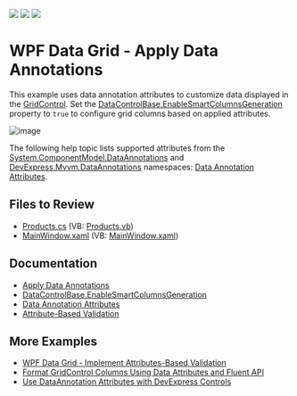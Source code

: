 <!-- default badges list -->
![](https://img.shields.io/endpoint?url=https://codecentral.devexpress.com/api/v1/VersionRange/128648238/22.2.2%2B)
[![](https://img.shields.io/badge/Open_in_DevExpress_Support_Center-FF7200?style=flat-square&logo=DevExpress&logoColor=white)](https://supportcenter.devexpress.com/ticket/details/E2579)
[![](https://img.shields.io/badge/📖_How_to_use_DevExpress_Examples-e9f6fc?style=flat-square)](https://docs.devexpress.com/GeneralInformation/403183)
<!-- default badges end -->

# WPF Data Grid - Apply Data Annotations

This example uses data annotation attributes to customize data displayed in the [GridControl](https://docs.devexpress.com/WPF/DevExpress.Xpf.Grid.GridControl). Set the [DataControlBase.EnableSmartColumnsGeneration](https://docs.devexpress.com/WPF/DevExpress.Xpf.Grid.DataControlBase.EnableSmartColumnsGeneration) property to `true` to configure grid columns based on applied attributes.

![image](https://user-images.githubusercontent.com/65009440/209819101-4460427c-df7e-4db4-ae5a-908b50574713.png)

The following help topic lists supported attributes from the [System.ComponentModel.DataAnnotations](https://learn.microsoft.com/en-us/dotnet/api/system.componentmodel.dataannotations) and [DevExpress.Mvvm.DataAnnotations](https://docs.devexpress.com/CoreLibraries/DevExpress.Mvvm.DataAnnotations) namespaces: [Data Annotation Attributes](https://docs.devexpress.com/WPF/16863/mvvm-framework/data-annotation-attributes).

## Files to Review

* [Products.cs](./CS/Apply%20Data%20Annotations/Products.cs) (VB: [Products.vb](./VB/Apply%20Data%20Annotations/Products.vb))
* [MainWindow.xaml](./CS/Apply%20Data%20Annotations/MainWindow.xaml) (VB: [MainWindow.xaml](./VB/Apply%20Data%20Annotations/MainWindow.xaml))

## Documentation

* [Apply Data Annotations](https://docs.devexpress.com/WPF/8834/controls-and-libraries/data-grid/grid-view-data-layout/columns-and-card-fields/applying-data-annotations)
* [DataControlBase.EnableSmartColumnsGeneration](https://docs.devexpress.com/WPF/DevExpress.Xpf.Grid.DataControlBase.EnableSmartColumnsGeneration)
* [Data Annotation Attributes](https://docs.devexpress.com/WPF/16863/mvvm-framework/data-annotation-attributes)
* [Attribute-Based Validation](https://docs.devexpress.com/WPF/9770/controls-and-libraries/data-grid/data-editing-and-validation/input-validation/attribute-based-validation)

## More Examples

* [WPF Data Grid - Implement Attributes-Based Validation](https://github.com/DevExpress-Examples/how-to-implement-attributes-based-validation-e3191)
* [Format GridControl Columns Using Data Attributes and Fluent API](https://github.com/DevExpress-Examples/how-to-format-gridcontrol-columns-using-data-attributes-and-fluent-api-e5119)
* [Use DataAnnotation Attributes with DevExpress Controls](https://github.com/DevExpress-Examples/how-to-use-dataannotation-attributes-with-devexpress-controls-e5179)
